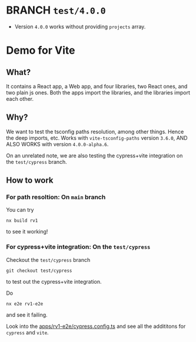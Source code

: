 # BRANCH `test/4.0.0`

* Version `4.0.0` works without providing `projects` array.

# Demo for Vite

## What?

It contains a React app, a Web app, and four libraries, two React ones, and two plain js ones. Both the apps import the libraries, and the libraries import each other.

## Why?

We want to test the tsconfig paths resolution, among other things. Hence the deep imports, etc. Works with `vite-tsconfig-paths` version `3.6.0`, AND ALSO WORKS with version `4.0.0-alpha.6`.

On an unrelated note, we are also testing the cypress+vite integration on the `test/cypress` branch.

## How to work

### For path resoltion: On `main` branch

You can try

```
nx build rv1
```

to see it working!

### For cypress+vite integration: On the `test/cypress`

Checkout the `test/cypress` branch

```
git checkout test/cypress
```

to test out the cypress+vite integration.

Do

```
nx e2e rv1-e2e
```

and see it failing.

Look into the [apps/rv1-e2e/cypress.config.ts](apps/rv1-e2e/cypress.config.ts) and see all the addititons for `cypress` and `vite`.
